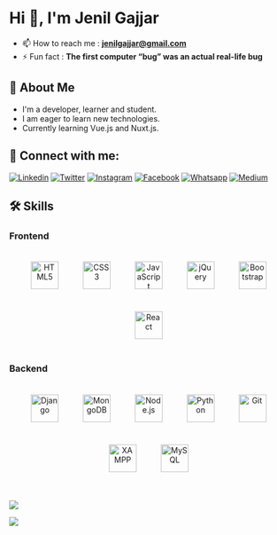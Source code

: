 # Hi 👋, I'm Jenil Gajjar

<!-- ![](https://komarev.com/ghpvc/?username=JenilGajjar20) -->
<!-- ![](https://badges.pufler.dev/repos/JenilGajjar20) -->

- 📫 How to reach me : **jenilgajjar@gmail.com**
- ⚡ Fun fact : **The first computer “bug” was an actual real-life bug**

## 🚀 About Me

- I'm a developer, learner and student.
- I am eager to learn new technologies.
- Currently learning Vue.js and Nuxt.js.

## 🤝 Connect with me:

[![Linkedin](https://img.shields.io/badge/linkedin-0A66C2?style=for-the-badge&logo=linkedin&logoColor=white)](https://www.linkedin.com/in/jenil-gajjar-27934920a/)
[![Twitter](https://img.shields.io/badge/twitter-1DA1F2?style=for-the-badge&logo=twitter&logoColor=white)](https://twitter.com/gajjar_jenil)
[![Instagram](https://img.shields.io/badge/instagram-E1306C?style=for-the-badge&logo=instagram&logoColor=white)](https://www.instagram.com/jenil20gajjar/)
[![Facebook](https://img.shields.io/badge/facebook-4267B2?style=for-the-badge&logo=facebook&logoColor=white)](https://www.facebook.com/jenil.gajjar.7)
[![Whatsapp](https://img.shields.io/badge/whatsapp-25D366?style=for-the-badge&logo=whatsapp&logoColor=white)](https://wa.me/7600697082)
[![Medium](https://img.shields.io/badge/medium-000000?style=for-the-badge&logo=medium&logoColor=white)](https://www.medium.com/@jenilgajjar)

## 🛠 Skills

### Frontend

<div align="center">  
<img style="margin: 20px" src="https://profilinator.rishav.dev/skills-assets/html5-original-wordmark.svg" alt="HTML5" height="50" />  
<img style="margin: 20px" src="https://profilinator.rishav.dev/skills-assets/css3-original-wordmark.svg" alt="CSS3" height="50" />  
<img style="margin: 20px" src="https://profilinator.rishav.dev/skills-assets/javascript-original.svg" alt="JavaScript" height="50" /> 
<img style="margin: 20px" src="https://profilinator.rishav.dev/skills-assets/jquery.png" alt="jQuery" height="50" /> 
<img style="margin: 20px" src="https://profilinator.rishav.dev/skills-assets/bootstrap-plain.svg" alt="Bootstrap" height="50" />  
<img style="margin: 20px" src="https://profilinator.rishav.dev/skills-assets/react-original-wordmark.svg" alt="React" height="50" />  
</div>

### Backend

<div align="center">
<img style="margin: 20px" src="https://profilinator.rishav.dev/skills-assets/django-original.svg" alt="Django" height="50" />  
<img style="margin: 20px" src="https://profilinator.rishav.dev/skills-assets/mongodb-original-wordmark.svg" alt="MongoDB" height="50" />  
<img style="margin: 20px" src="https://profilinator.rishav.dev/skills-assets/nodejs-original-wordmark.svg" alt="Node.js" height="50" />  
<img style="margin: 20px" src="https://profilinator.rishav.dev/skills-assets/python-original.svg" alt="Python" height="50" />  
<img style="margin: 20px" src="https://profilinator.rishav.dev/skills-assets/git-scm-icon.svg" alt="Git" height="50" />    
<img style="margin: 20px" src="https://profilinator.rishav.dev/skills-assets/xampp.png" alt="XAMPP" height="50" />  
<img style="margin: 20px" src="https://profilinator.rishav.dev/skills-assets/mysql-original-wordmark.svg" alt="MySQL" height="50" />  
</div>
&nbsp;

![](https://github-readme-stats.vercel.app/api/top-langs?username=JenilGajjar20&show_icons=true&locale=en&layout=compact)

![](https://github-readme-stats.vercel.app/api?username=JenilGajjar20&show_icons=true&locale=en)
